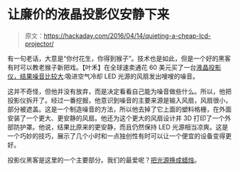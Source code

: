 # 让廉价的液晶投影仪安静下来

> 原文：<https://hackaday.com/2016/04/14/quieting-a-cheap-lcd-projector/>

有一句老话，大意是“你付花生，你得到猴子”。技术也是如此，但是一个好的黑客有时可以教老猴子新把戏。【叶禾】在全球速卖通花 60 美元买了一台[液晶投影仪，结果噪音比较大](http://www.hekalog.de/hacks-en/silencing-a-cheap-projector/):吸进空气冷却 LED 光源的风扇发出嗖嗖的噪音。

这并不奇怪，但他并没有放弃，而是决定看看自己能为噪音做些什么。所以，他把投影仪拆开了。经过一番挖掘，他意识到噪音的主要来源是输入风扇，风扇很小，部分被遮盖。这是一个制造噪音的方法，所以他去掉了它上面的塑料格栅，在外面安装了一个更大、更安静的风扇。他还为这个更大的风扇设计并 3D 打印了一个外部防护罩。他说，结果比原来的更安静，而且仍然保持 LED 光源相当凉爽。这是一个巧妙的技巧，展示了几个小时和一点独创性有时可以让一个便宜的设备变得更好。

投影仪黑客是这里的一个主要部分。我们的最爱呢？[把光源换成蜡烛](https://hackaday.com/2014/06/23/5000-lumen-led-projector-naw-how-about-a-whopping-1-candela)。